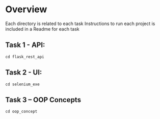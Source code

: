 # Overview
Each directory is related to each task
Instructions to run each project is included in a Readme for each task

##  Task 1 - API:
```
cd flask_rest_api
```
## Task 2 - UI:
```
cd selenium_exe
```

## Task 3 – OOP Concepts
```
cd oop_concept
```
